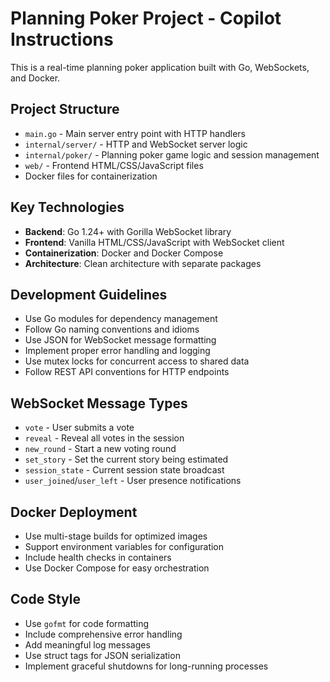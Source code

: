 <!-- Use this file to provide workspace-specific custom instructions to Copilot. For more details, visit https://code.visualstudio.com/docs/copilot/copilot-customization#_use-a-githubcopilotinstructionsmd-file -->

# Planning Poker Project - Copilot Instructions

This is a real-time planning poker application built with Go, WebSockets, and Docker.

## Project Structure
- `main.go` - Main server entry point with HTTP handlers
- `internal/server/` - HTTP and WebSocket server logic
- `internal/poker/` - Planning poker game logic and session management
- `web/` - Frontend HTML/CSS/JavaScript files
- Docker files for containerization

## Key Technologies
- **Backend**: Go 1.24+ with Gorilla WebSocket library
- **Frontend**: Vanilla HTML/CSS/JavaScript with WebSocket client
- **Containerization**: Docker and Docker Compose
- **Architecture**: Clean architecture with separate packages

## Development Guidelines
- Use Go modules for dependency management
- Follow Go naming conventions and idioms
- Use JSON for WebSocket message formatting
- Implement proper error handling and logging
- Use mutex locks for concurrent access to shared data
- Follow REST API conventions for HTTP endpoints

## WebSocket Message Types
- `vote` - User submits a vote
- `reveal` - Reveal all votes in the session
- `new_round` - Start a new voting round
- `set_story` - Set the current story being estimated
- `session_state` - Current session state broadcast
- `user_joined`/`user_left` - User presence notifications

## Docker Deployment
- Use multi-stage builds for optimized images
- Support environment variables for configuration
- Include health checks in containers
- Use Docker Compose for easy orchestration

## Code Style
- Use `gofmt` for code formatting
- Include comprehensive error handling
- Add meaningful log messages
- Use struct tags for JSON serialization
- Implement graceful shutdowns for long-running processes
